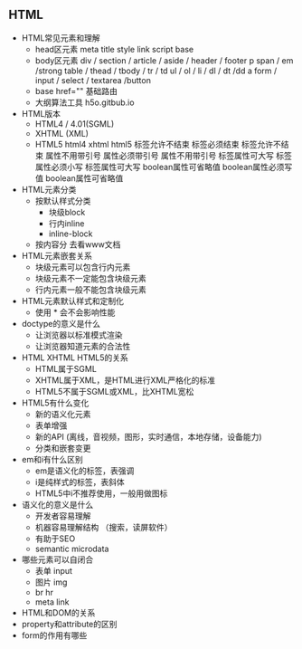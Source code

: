 ## HTML
* HTML常见元素和理解
  - head区元素
        meta title style link script base
  - body区元素
        div / section / article / aside / header / footer
        p
        span / em /strong
        table / thead / tbody / tr / td
        ul / ol / li / dl / dt /dd
        a
        form / input / select / textarea /button
  - base href="" 基础路由
  - 大纲算法工具 h5o.gitbub.io
* HTML版本
  - HTML4 / 4.01(SGML)
  - XHTML (XML)
  - HTML5
        html4                 xhtml                 html5
        标签允许不结束          标签必须结束             标签允许不结束
        属性不用带引号          属性必须带引号           属性不用带引号
        标签属性可大写          标签属性必须小写         标签属性可大写
        boolean属性可省略值     boolean属性必须写值     boolean属性可省略值
* HTML元素分类
  - 按默认样式分类
    * 块级block
    * 行内inline
    * inline-block
  - 按内容分 去看www文档
* HTML元素嵌套关系
  - 块级元素可以包含行内元素
  - 块级元素不一定能包含块级元素
  - 行内元素一般不能包含块级元素
* HTML元素默认样式和定制化
  - 使用 * 会不会影响性能
* doctype的意义是什么
  - 让浏览器以标准模式渲染
  - 让浏览器知道元素的合法性
* HTML XHTML HTML5的关系
  * HTML属于SGML
  * XHTML属于XML，是HTML进行XML严格化的标准
  * HTML5不属于SGML或XML，比XHTML宽松
* HTML5有什么变化
  * 新的语义化元素
  * 表单增强
  * 新的API (离线，音视频，图形，实时通信，本地存储，设备能力)
  * 分类和嵌套变更
* em和i有什么区别
  * em是语义化的标签，表强调
  * i是纯样式的标签，表斜体
  * HTML5中i不推荐使用，一般用做图标
* 语义化的意义是什么
  * 开发者容易理解
  * 机器容易理解结构 （搜索，读屏软件）
  * 有助于SEO
  * semantic microdata
* 哪些元素可以自闭合
  * 表单 input
  * 图片 img
  * br hr
  * meta link
* HTML和DOM的关系
* property和attribute的区别
* form的作用有哪些
